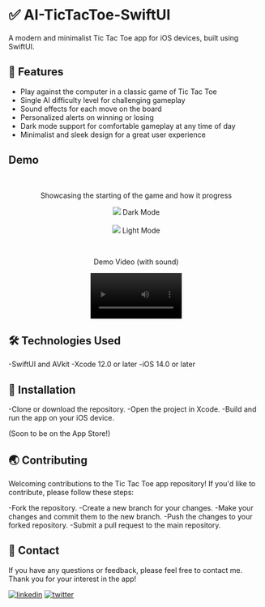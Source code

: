 # ✅ AI-TicTacToe-SwiftUI
A modern and minimalist Tic Tac Toe app for iOS devices, built using SwiftUI.

## 🤖 Features

- Play against the computer in a classic game of Tic Tac Toe
- Single AI difficulty level for challenging gameplay
- Sound effects for each move on the board
- Personalized alerts on winning or losing
- Dark mode support for comfortable gameplay at any time of day
- Minimalist and sleek design for a great user experience


## Demo
<br>
<p align="middle">Showcasing the starting of the game and how it progress</p>
<p float="left" align="middle">
  <img src="https://user-images.githubusercontent.com/72563740/230739605-f4f73cd9-e51e-42b1-adfb-3e03fcf599ab.png">
  Dark Mode
  <br>
  <br>
  <img src="https://user-images.githubusercontent.com/72563740/230739771-bb6b65ec-3607-4d60-a43d-cb44e0af2a86.png">
  Light Mode
</p>



<br>
<p align="middle">Demo Video (with sound)</p>
<p float="left" align="middle">
  
</p>
  
<div align="center">
  <video src='https://user-images.githubusercontent.com/72563740/230742925-c218f36d-f90c-44c1-9f79-7f2d539b324d.mov' width=180/>
</div>


## 🛠️ Technologies Used

-SwiftUI and AVkit
-Xcode 12.0 or later
-iOS 14.0 or later

## 📖 Installation

-Clone or download the repository.
-Open the project in Xcode.
-Build and run the app on your iOS device.

(Soon to be on the App Store!)

## 🌏 Contributing

Welcoming contributions to the Tic Tac Toe app repository! If you'd like to contribute, please follow these steps:

-Fork the repository.
-Create a new branch for your changes.
-Make your changes and commit them to the new branch.
-Push the changes to your forked repository.
-Submit a pull request to the main repository.

## 🔗 Contact

If you have any questions or feedback, please feel free to contact me. Thank you for your interest in the app!

[![linkedin](https://img.shields.io/badge/linkedin-0A66C2?style=for-the-badge&logo=linkedin&logoColor=white)](https://www.linkedin.com/in/sarthak-shrivastava-b44357201/)
[![twitter](https://img.shields.io/badge/twitter-1DA1F2?style=for-the-badge&logo=twitter&logoColor=white)]([(https://twitter.com/Sarthak_Shri)])


